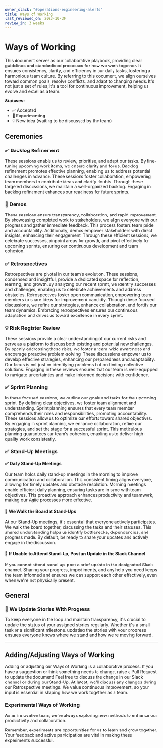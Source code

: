 ```yaml
---
owner_slack: "#operations-engineering-alerts"
title: Ways of Working
last_reviewed_on: 2023-10-30
review_in: 3 weeks
---
```


# Ways of Working

This document serves as our collaborative playbook, providing clear guidelines and standardised processes for how we work together. It ensures consistency, clarity, and efficiency in our daily tasks, fostering a harmonious team culture. By referring to this document, we align ourselves toward common goals, resolve conflicts, and adapt to changing needs. It's not just a set of rules; it's a tool for continuous improvement, helping us evolve and excel as a team.

**Statuses:**

- ✅ Accepted
- 🧪 Experimenting
- 💡 New idea (waiting to be discussed by the team)

## **Ceremonies**

### **✅ Backlog Refinement**

These sessions enable us to review, prioritise, and adapt our tasks. By fine-tuning upcoming work items, we ensure clarity and focus. Backlog refinement promotes effective planning, enabling us to address potential challenges in advance. These sessions foster collaboration, empowering team members to contribute ideas and clarify doubts. Through these targeted discussions, we maintain a well-organized backlog. Engaging in backlog refinement enhances our readiness for future sprints.

### **🧪 Demos**

These sessions ensure transparency, collaboration, and rapid improvement. By showcasing completed work to stakeholders, we align everyone with our progress and gather immediate feedback. This process fosters team pride and accountability. Additionally, demos empower stakeholders with direct insights, enhancing their engagement. Through these efficient sessions, we celebrate successes, pinpoint areas for growth, and pivot effectively for upcoming sprints, ensuring our continuous development and team cohesion.

### **✅ Retrospectives**

Retrospectives are pivotal in our team's evolution. These sessions, condensed and insightful, provide a dedicated space for reflection, learning, and growth. By analyzing our recent sprint, we identify successes and challenges, enabling us to celebrate achievements and address obstacles. Retrospectives foster open communication, empowering team members to share ideas for improvement candidly. Through these focused discussions, we refine our strategies, enhance collaboration, and fortify our team dynamics. Embracing retrospectives ensures our continuous adaptation and drives us toward excellence in every sprint.

### **💡 Risk Register Review**

These sessions provide a clear understanding of our current risks and serve as a platform to discuss both existing and potential new challenges. By openly addressing these risks, we foster a team-wide awareness and encourage proactive problem-solving. These discussions empower us to develop effective strategies, enhancing our preparedness and adaptability. Our focus is not just on identifying problems but on finding collective solutions. Engaging in these reviews ensures that our team is well-equipped to navigate uncertainties and make informed decisions with confidence.

### **✅ Sprint Planning**

In these focused sessions, we outline our goals and tasks for the upcoming sprint. By defining clear objectives, we foster team alignment and understanding. Sprint planning ensures that every team member comprehends their roles and responsibilities, promoting accountability. These sessions allow us to optimize our efforts toward shared objectives. By engaging in sprint planning, we enhance collaboration, refine our strategies, and set the stage for a successful sprint. This meticulous planning guarantees our team's cohesion, enabling us to deliver high-quality work consistently.

### **✅ Stand-Up Meetings**

#### **✅ Daily Stand-Up Meetings**

Our team holds daily stand-up meetings in the morning to improve communication and collaboration. This consistent timing aligns everyone, allowing for timely updates and obstacle resolution. Morning meetings enable efficient daily planning, ensuring tasks are in sync with team objectives. This proactive approach enhances productivity and teamwork, making our Agile processes more effective.

#### **🧪 We Walk the Board at Stand-Ups**

At our Stand-Up meetings, it's essential that everyone actively participates. We walk the board together, discussing the tasks and their statuses. This shared understanding helps us identify bottlenecks, dependencies, and progress made. By default, be ready to share your updates and actively engage in the discussion.

#### **🧪 If Unable to Attend Stand-Up, Post an Update in the Slack Channel**

If you cannot attend stand-up, post a brief update in the designated Slack channel. Sharing your progress, impediments, and any help you need keeps the team informed and ensures we can support each other effectively, even when we're not physically present.

## General

### **🧪 We Update Stories With Progress**

To keep everyone in the loop and maintain transparency, it's crucial to update the status of your assigned stories regularly. Whether it's a small task or a significant milestone, updating the stories with your progress ensures everyone knows where we stand and how we're moving forward.

---

## Adding/Adjusting Ways of Working

Adding or adjusting our Ways of Working is a collaborative process. If you have a suggestion or think something needs to change, raise a Pull Request to update the document! Feel free to discuss the change in our Slack channel or during our Stand-Up. At latest, we'll discuss any changes during our Retrospective meetings. We value continuous improvement, so your input is essential in shaping how we work together as a team.

### Experimental Ways of Working

As an innovative team, we're always exploring new methods to enhance our productivity and collaboration.

Remember, experiments are opportunities for us to learn and grow together. Your feedback and active participation are vital in making these experiments successful.
